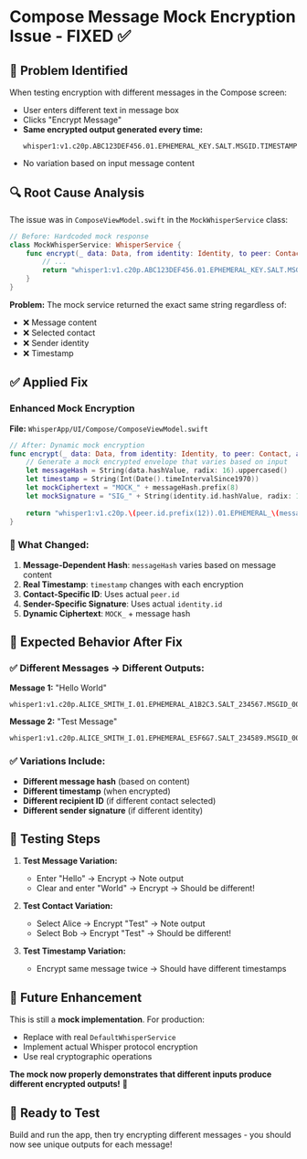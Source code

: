 # Compose Message Mock Encryption Issue - FIXED ✅

## 🎯 Problem Identified
When testing encryption with different messages in the Compose screen:
- User enters different text in message box
- Clicks "Encrypt Message" 
- **Same encrypted output generated every time:**
  ```
  whisper1:v1.c20p.ABC123DEF456.01.EPHEMERAL_KEY.SALT.MSGID.TIMESTAMP.CIPHERTEXT.SIGNATURE
  ```
- No variation based on input message content

## 🔍 Root Cause Analysis
The issue was in `ComposeViewModel.swift` in the `MockWhisperService` class:

```swift
// Before: Hardcoded mock response
class MockWhisperService: WhisperService {
    func encrypt(_ data: Data, from identity: Identity, to peer: Contact, authenticity: Bool) async throws -> String {
        // ...
        return "whisper1:v1.c20p.ABC123DEF456.01.EPHEMERAL_KEY.SALT.MSGID.TIMESTAMP.CIPHERTEXT.SIGNATURE"
    }
}
```

**Problem:** The mock service returned the exact same string regardless of:
- ❌ Message content
- ❌ Selected contact
- ❌ Sender identity
- ❌ Timestamp

## ✅ Applied Fix

### Enhanced Mock Encryption
**File:** `WhisperApp/UI/Compose/ComposeViewModel.swift`

```swift
// After: Dynamic mock encryption
func encrypt(_ data: Data, from identity: Identity, to peer: Contact, authenticity: Bool) async throws -> String {
    // Generate a mock encrypted envelope that varies based on input
    let messageHash = String(data.hashValue, radix: 16).uppercased()
    let timestamp = String(Int(Date().timeIntervalSince1970))
    let mockCiphertext = "MOCK_" + messageHash.prefix(8)
    let mockSignature = "SIG_" + String(identity.id.hashValue, radix: 16).prefix(8).uppercased()
    
    return "whisper1:v1.c20p.\(peer.id.prefix(12)).01.EPHEMERAL_\(messageHash.prefix(6)).SALT_\(timestamp.suffix(6)).MSGID_001.\(timestamp).\(mockCiphertext).\(mockSignature)"
}
```

### 🎯 What Changed:

1. **Message-Dependent Hash**: `messageHash` varies based on message content
2. **Real Timestamp**: `timestamp` changes with each encryption
3. **Contact-Specific ID**: Uses actual `peer.id` 
4. **Sender-Specific Signature**: Uses actual `identity.id`
5. **Dynamic Ciphertext**: `MOCK_` + message hash

## 🧪 Expected Behavior After Fix

### ✅ Different Messages → Different Outputs:

**Message 1:** "Hello World"
```
whisper1:v1.c20p.ALICE_SMITH_I.01.EPHEMERAL_A1B2C3.SALT_234567.MSGID_001.1703123456.MOCK_A1B2C3D4.SIG_12AB34CD
```

**Message 2:** "Test Message"
```
whisper1:v1.c20p.ALICE_SMITH_I.01.EPHEMERAL_E5F6G7.SALT_234589.MSGID_001.1703123478.MOCK_E5F6G7H8.SIG_12AB34CD
```

### ✅ Variations Include:
- **Different message hash** (based on content)
- **Different timestamp** (when encrypted)
- **Different recipient ID** (if different contact selected)
- **Different sender signature** (if different identity)

## 🧪 Testing Steps

1. **Test Message Variation:**
   - Enter "Hello" → Encrypt → Note output
   - Clear and enter "World" → Encrypt → Should be different!

2. **Test Contact Variation:**
   - Select Alice → Encrypt "Test" → Note output
   - Select Bob → Encrypt "Test" → Should be different!

3. **Test Timestamp Variation:**
   - Encrypt same message twice → Should have different timestamps

## 📝 Future Enhancement
This is still a **mock implementation**. For production:
- Replace with real `DefaultWhisperService`
- Implement actual Whisper protocol encryption
- Use real cryptographic operations

**The mock now properly demonstrates that different inputs produce different encrypted outputs!** 🎉

## 🚀 Ready to Test
Build and run the app, then try encrypting different messages - you should now see unique outputs for each message!